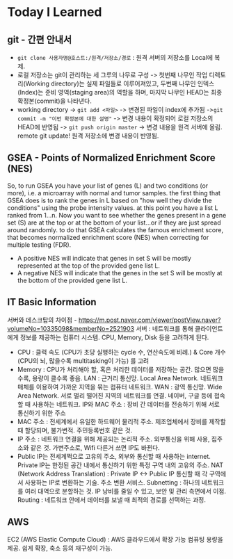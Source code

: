 # Today I Learned

## git - 간편 안내서
- `git clone 사용자명@호스트:/원격/저장소/경로` : 원격 서버의 저장소를 Local에 복제.
- 로컬 저장소는 git이 관리하는 세 그루의 나무로 구성 -> 첫번째 나무인 작업 디렉토리(Working directory)는 실제 파일들로 이루어져있고, 두번째 나무인 인덱스(Index)는 준비 영역(staging area)의 역할을 하며, 마지막 나무인 HEAD는 최종 확정본(commit)을 나타낸다.
- working directory -> `git add <파일>` -> 변경된 파일이 index에 추가됨 ->`git commit -m "이번 확정본에 대한 설명"` -> 변경 내용이 확정되어 로컬 저장소의 HEAD에 반영됨 -> `git push origin master` -> 변경 내용을 원격 서버에 올림. remote git update! 원격 저장소에 변경 내용이 반영됨.

## GSEA - Points of Normalized Enrichment Score (NES)
So, to run GSEA you have your list of genes (L) and two conditions (or more), i.e. a microarray with normal and tumor samples. the first thing that GSEA does is to rank the genes in L based on "how well they divide the conditions" using the probe intensity values. at this point you have a list L ranked from 1...n.
Now you want to see whether the genes present in a gene set (S) are at the top or at the bottom of your list...or if they are just spread around randomly. to do that GSEA calculates the famous enrichment score, that becomes normalized enrichment score (NES) when correcting for multiple testing (FDR).
- A positive NES will indicate that genes in set S will be mostly represented at the top of the provided gene list L.
- A negative NES will indicate that the genes in the set S will be mostly at the bottom of the provided gene list L.

## IT Basic Information
서버와 데스크탑의 차이점 - https://m.post.naver.com/viewer/postView.naver?volumeNo=10335098&memberNo=2521903
서버 : 네트워크를 통해 클라이언트에게 정보를 제공하는 컴퓨터 시스템. CPU, Memory, Disk 등을 고려하게 된다.
 - CPU : 클럭 속도 (CPU가 초당 실행하는 cycle 수, 연산속도에 비례.) & Core 개수 (CPU의 뇌, 많을수록 multitasking이 가능) 를 고려
 - Memory : CPU가 처리해야 할, 혹은 처리한 데이터를 저장하는 공간. 많으면 많을수록, 용량이 클수록 좋음.
LAN : 근거리 통신망. Local Area Network. 네트워크 매체를 이용하여 가까운 지역을 묶는 컴퓨터 네트워크.
WAN : 광역 통신망. Wide Area Network. 서로 멀리 떨어진 지역의 네트워크를 연결. 네이버, 구글 등에 접속할 때 사용하는 네트워크.
IP와 MAC 주소 : 장비 간 데이터를 전송하기 위해 서로 통신하기 위한 주소
 - MAC 주소 : 전세계에서 유일한 하드웨어 물리적 주소. 제조업체에서 장비를 제작할 때 할당되며, 불가변적. 주민등록번호 같은 것.
 - IP 주소 : 네트워크 연결을 위해 제공되는 논리적 주소. 외부통신을 위해 사용, 집주소와 같은 것. 가변주소로, Wifi 다른거 쓰면 IP도 바뀐다.
 - Public IP는 전세계쩍으로 고유의 주소, 외부와 통신할 때 사용하는 internet. Private IP는 한정된 공간 내에서 통신하기 위한 특정 구역 내의 고유의 주소.
NAT (Network Address Translation) : Private IP <-> Public IP 통신할 때 각 구역에서 사용하는 IP로 변환하는 기술. 주소 변환 서비스.
Subnetting : 하나의 네트워크를 여러 대역으로 분할하는 것. IP 낭비를 줄일 수 있고, 보안 및 관리 측면에서 이점.
Routing : 네트워크 안에서 데이터를 보낼 때 최적의 경로를 선택하는 과정. 

## AWS
EC2 (AWS Elastic Compute Cloud) : AWS 클라우드에서 확장 가능 컴퓨팅 용량을 제공. 쉽게 확장, 축소 등의 재구성이 가능.
